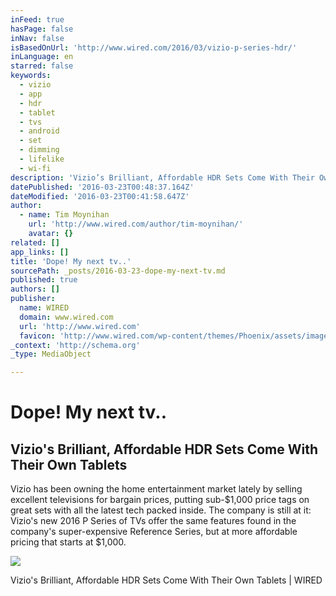 ```yaml
---
inFeed: true
hasPage: false
inNav: false
isBasedOnUrl: 'http://www.wired.com/2016/03/vizio-p-series-hdr/'
inLanguage: en
starred: false
keywords:
  - vizio
  - app
  - hdr
  - tablet
  - tvs
  - android
  - set
  - dimming
  - lifelike
  - wi-fi
description: 'Vizio’s Brilliant, Affordable HDR Sets Come With Their Own Tablets | WIRED'
datePublished: '2016-03-23T00:48:37.164Z'
dateModified: '2016-03-23T00:41:58.647Z'
author:
  - name: Tim Moynihan
    url: 'http://www.wired.com/author/tim-moynihan/'
    avatar: {}
related: []
app_links: []
title: 'Dope! My next tv..'
sourcePath: _posts/2016-03-23-dope-my-next-tv.md
published: true
authors: []
publisher:
  name: WIRED
  domain: www.wired.com
  url: 'http://www.wired.com'
  favicon: 'http://www.wired.com/wp-content/themes/Phoenix/assets/images/favicon.ico'
_context: 'http://schema.org'
_type: MediaObject

---
```

# Dope! My next tv..

<article style=""><h1>Vizio's Brilliant, Affordable HDR Sets Come With Their Own Tablets</h1><p>Vizio has been owning the home entertainment market lately by selling excellent televisions for bargain prices, putting sub-$1,000 price tags on great sets with all the latest tech packed inside. The company is still at it: Vizio's new 2016 P Series of TVs offer the same features found in the company's super-expensive Reference Series, but at more affordable pricing that starts at $1,000.</p><img src="http://www.wired.com/wp-content/uploads/2016/03/viziocast-lead-ft-1200x630.jpg" /></article>

Vizio's Brilliant, Affordable HDR Sets Come With Their Own Tablets | WIRED